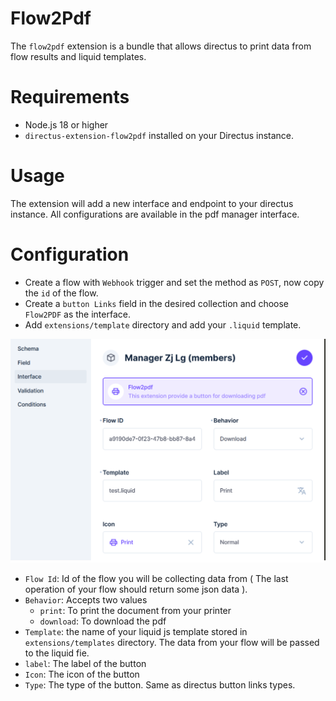 # Flow2Pdf

The `flow2pdf` extension is a bundle that allows directus to print data from flow results and liquid templates.

# Requirements

- Node.js 18 or higher
- `directus-extension-flow2pdf` installed on your Directus instance.

# Usage

The extension will add a new interface and endpoint to your directus instance.
All configurations are available in the pdf manager interface.

# Configuration

- Create a flow with `Webhook` trigger and set the method as `POST`, now copy the `id` of the flow.
- Create a `button Links` field in the desired collection and choose `Flow2PDF` as the interface.
- Add `extensions/template` directory and add your `.liquid` template.

![Configs](./images/configurations.png "Configurations")

- `Flow Id`: Id of the flow you will be collecting data from ( The last operation of your flow should return some json data ).
- `Behavior`: Accepts two values
  - `print`: To print the document from your printer
  - `download`: To download the pdf
- `Template`: the name of your liquid js template stored in `extensions/templates` directory. The data from your flow will be passed to the liquid fie.
- `label`: The label of the button
- `Icon`: The icon of the button
- `Type`: The type of the button. Same as directus button links types.
